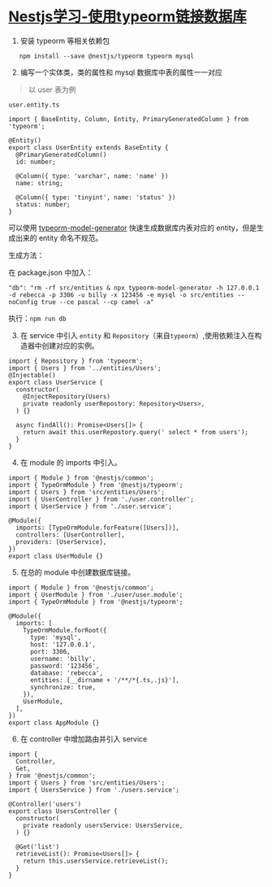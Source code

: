# [Nestjs学习-使用typeorm链接数据库](https://blog.csdn.net/lxy869718069/article/details/103408695)

1. 安装 typeorm 等相关依赖包

```
   npm install --save @nestjs/typeorm typeorm mysql 
```

2. 编写一个实体类，类的属性和 mysql 数据库中表的属性一一对应

> 以 user 表为例

`user.entity.ts`

```
import { BaseEntity, Column, Entity, PrimaryGeneratedColumn } from 'typeorm';

@Entity()
export class UserEntity extends BaseEntity {
  @PrimaryGeneratedColumn()
  id: number;

  @Column({ type: 'varchar', name: 'name' })
  name: string;

  @Column({ type: 'tinyint', name: 'status' })
  status: number;
}

```
可以使用 [typeorm-model-generator](https://www.codeleading.com/article/18491747203/) 快速生成数据库内表对应的 entity，但是生成出来的 entity 命名不规范。

生成方法：

在 package.json 中加入：

```
"db": "rm -rf src/entities & npx typeorm-model-generator -h 127.0.0.1 -d rebecca -p 3306 -u billy -x 123456 -e mysql -o src/entities --noConfig true --ce pascal --cp camel -a"
```

执行：`npm run db`

3. 在 service 中引入 `entity` 和 `Repository`（来自`typeorm`）,使用依赖注入在构造器中创建对应的实例。

```
import { Repository } from 'typeorm';
import { Users } from '../entities/Users';
@Injectable()
export class UserService {
  constructor(
    @InjectRepository(Users)
    private readonly userRepostory: Repository<Users>,
  ) {}

  async findAll(): Promise<Users[]> {
    return await this.userRepostory.query(' select * from users');
  }
}
```

4. 在 module 的 imports 中引入。

```
import { Module } from '@nestjs/common';
import { TypeOrmModule } from '@nestjs/typeorm';
import { Users } from 'src/entities/Users';
import { UserController } from './user.controller';
import { UserService } from './user.service';

@Module({
  imports: [TypeOrmModule.forFeature([Users])],
  controllers: [UserController],
  providers: [UserService],
})
export class UserModule {}

```

5. 在总的 module 中创建数据库链接。

```
import { Module } from '@nestjs/common';
import { UserModule } from './user/user.module';
import { TypeOrmModule } from '@nestjs/typeorm';

@Module({
  imports: [
    TypeOrmModule.forRoot({
      type: 'mysql',
      host: '127.0.0.1',
      port: 3306,
      username: 'billy',
      password: '123456',
      database: 'rebecca',
      entities: [__dirname + '/**/*{.ts,.js}'],
      synchronize: true,
    }),
    UserModule,
  ],
})
export class AppModule {}

```

6. 在 controller 中增加路由并引入 service

```
import {
  Controller,
  Get,
} from '@nestjs/common';
import { Users } from 'src/entities/Users';
import { UsersService } from './users.service';

@Controller('users')
export class UsersController {
  constructor(
    private readonly usersService: UsersService,
  ) {}

  @Get('list')
  retrieveList(): Promise<Users[]> {
    return this.usersService.retrieveList();
  }
}

```

